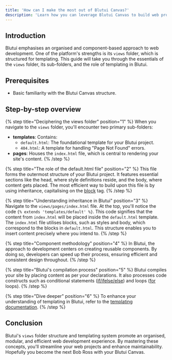 ```yaml
---
title: 'How can I make the most out of Blutui Canvas?'
description: 'Learn how you can leverage Blutui Canvas to build web projects.'
---
```


## Introduction

Blutui emphasises an organised and component-based approach to web development. One of the platform's strengths is its `views` folder, which is structured for templating. This guide will take you through the essentials of the `views` folder, its sub-folders, and the role of templating in Blutui.

## Prerequisites

- Basic familiarity with the Blutui Canvas structure.

## Step-by-step overview

{% step title="Deciphering the views folder" position="1" %}
When you navigate to the `views` folder, you'll encounter two primary sub-folders:

- **templates**: Contains:
  - `default.html`: The foundational template for your Blutui project.
  - `404.html`: A template for handling "Page Not Found" errors.
- **pages**: Houses the `index.html` file, which is central to rendering your site's content.
{% /step %}

{% step title="The role of the default.html file" position="2" %}
This file forms the outermost structure of your Blutui project. It features essential sections like the head, where style definitions reside, and the body, where content gets placed. The most efficient way to build upon this file is by using inheritance, capitalising on the [block](/docs/canvas/tags/block) tag.
{% /step %}

{% step title="Understanding inheritance in Blutui" position="3" %}
Navigate to the `views/pages/index.html` file. At the top, you'll notice the code `{% extends 'templates/default' %}`. This code signifies that the content from `index.html` will be placed inside the `default.html` template. The `index.html` file utilises blocks, such as styles and body, which correspond to the blocks in `default.html`. This structure enables you to insert content precisely where you intend to.
{% /step %}

{% step title="Component methodology" position="4" %}
In Blutui, the approach to development centers on creating reusable components. By doing so, developers can speed up their process, ensuring efficient and consistent design throughout.
{% /step %}

{% step title="Blutui's compilation process" position="5" %}
Blutui compiles your site by placing content as per your declarations. It also processes code constructs such as conditional statements ([if/ifelse/else](/docs/canvas/tags/if)) and loops ([for](/docs/canvas/tags/for) loops).
{% /step %}

{% step title="Dive deeper" position="6" %}
To enhance your understanding of templating in Blutui, refer to the [templating documentation](/docs/canvas/getting-started/templating).
{% /step %}

## Conclusion

Blutui's `views` folder structure and templating system promote an organised, modular, and efficient web development experience. By mastering these concepts, you'll streamline your web projects and enhance maintainability. Hopefully you become the next Bob Ross with your Blutui Canvas.

